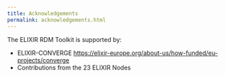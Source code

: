 ```yaml
---
title: Acknowledgements
permalink: acknowledgements.html
---
```


The ELIXIR RDM Toolkit is supported by:
- ELIXIR-CONVERGE https://elixir-europe.org/about-us/how-funded/eu-projects/converge
- Contributions from the 23 ELIXIR Nodes
